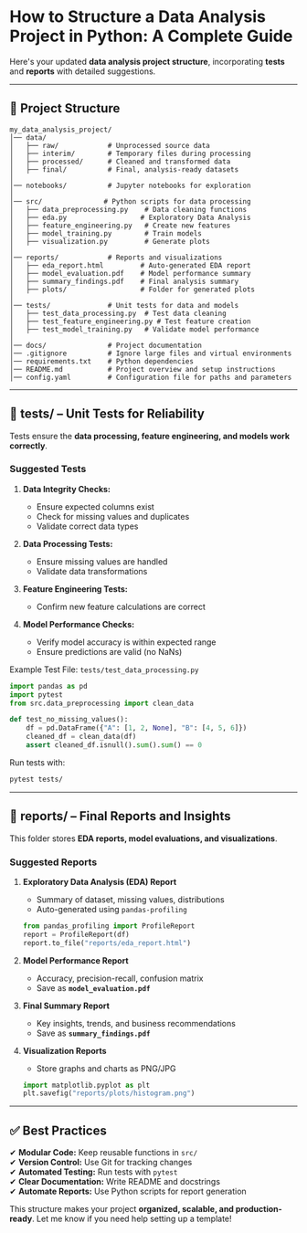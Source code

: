 # How to Structure a Data Analysis Project in Python: A Complete Guide

Here's your updated **data analysis project structure**, incorporating **tests** and **reports** with detailed suggestions.  

---

## **📂 Project Structure**  
```
my_data_analysis_project/
│── data/  
│   ├── raw/            # Unprocessed source data  
│   ├── interim/        # Temporary files during processing  
│   ├── processed/      # Cleaned and transformed data  
│   ├── final/          # Final, analysis-ready datasets  
│  
│── notebooks/          # Jupyter notebooks for exploration  
│  
│── src/               # Python scripts for data processing  
│   ├── data_preprocessing.py    # Data cleaning functions  
│   ├── eda.py                  # Exploratory Data Analysis  
│   ├── feature_engineering.py   # Create new features  
│   ├── model_training.py        # Train models  
│   ├── visualization.py         # Generate plots  
│  
│── reports/            # Reports and visualizations  
│   ├── eda_report.html         # Auto-generated EDA report  
│   ├── model_evaluation.pdf    # Model performance summary  
│   ├── summary_findings.pdf    # Final analysis summary  
│   ├── plots/                  # Folder for generated plots  
│  
│── tests/              # Unit tests for data and models  
│   ├── test_data_processing.py  # Test data cleaning  
│   ├── test_feature_engineering.py # Test feature creation  
│   ├── test_model_training.py   # Validate model performance  
│  
│── docs/               # Project documentation  
│── .gitignore          # Ignore large files and virtual environments  
│── requirements.txt    # Python dependencies  
│── README.md           # Project overview and setup instructions  
│── config.yaml         # Configuration file for paths and parameters  
```

---

## **📁 tests/** – **Unit Tests for Reliability**  
Tests ensure the **data processing, feature engineering, and models work correctly**.  

### **Suggested Tests**
1. **Data Integrity Checks:**  
   - Ensure expected columns exist  
   - Check for missing values and duplicates  
   - Validate correct data types  

2. **Data Processing Tests:**  
   - Ensure missing values are handled  
   - Validate data transformations  

3. **Feature Engineering Tests:**  
   - Confirm new feature calculations are correct  

4. **Model Performance Checks:**  
   - Verify model accuracy is within expected range  
   - Ensure predictions are valid (no NaNs)  

Example Test File: `tests/test_data_processing.py`  
```python
import pandas as pd
import pytest
from src.data_preprocessing import clean_data  

def test_no_missing_values():
    df = pd.DataFrame({"A": [1, 2, None], "B": [4, 5, 6]})
    cleaned_df = clean_data(df)
    assert cleaned_df.isnull().sum().sum() == 0
```

Run tests with:  
```bash
pytest tests/
```

---

## **📁 reports/** – **Final Reports and Insights**  
This folder stores **EDA reports, model evaluations, and visualizations**.  

### **Suggested Reports**  
1. **Exploratory Data Analysis (EDA) Report**  
   - Summary of dataset, missing values, distributions  
   - Auto-generated using `pandas-profiling`  
   ```python
   from pandas_profiling import ProfileReport
   report = ProfileReport(df)
   report.to_file("reports/eda_report.html")
   ```

2. **Model Performance Report**  
   - Accuracy, precision-recall, confusion matrix  
   - Save as **`model_evaluation.pdf`**  

3. **Final Summary Report**  
   - Key insights, trends, and business recommendations  
   - Save as **`summary_findings.pdf`**  

4. **Visualization Reports**  
   - Store graphs and charts as PNG/JPG  
   ```python
   import matplotlib.pyplot as plt  
   plt.savefig("reports/plots/histogram.png")
   ```

---

## **✅ Best Practices**
✔ **Modular Code:** Keep reusable functions in `src/`  
✔ **Version Control:** Use Git for tracking changes  
✔ **Automated Testing:** Run tests with `pytest`  
✔ **Clear Documentation:** Write README and docstrings  
✔ **Automate Reports:** Use Python scripts for report generation  

This structure makes your project **organized, scalable, and production-ready**. Let me know if you need help setting up a template!